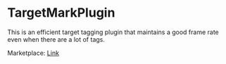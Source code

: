 # TargetMarkPlugin
This is an efficient target tagging plugin that maintains a good frame rate even when there are a lot of tags.

Marketplace: [Link](https://www.fab.com/listings/c5bd807d-ad51-4e91-bb6a-5399a702f638)
